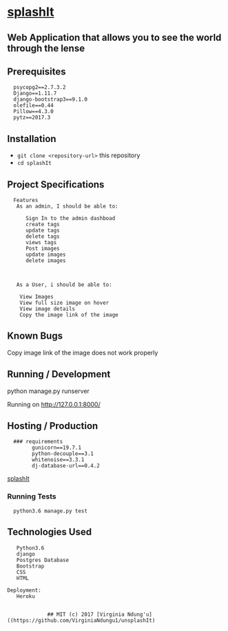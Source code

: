 # [splashIt](https://github.com/VirginiaNdungu1/unsplashIt)


## Web Application that allows you to see the world through the lense

## Prerequisites
      psycopg2==2.7.3.2
      Django==1.11.7
      django-bootstrap3==9.1.0
      olefile==0.44
      Pillow==4.3.0
      pytz==2017.3

## Installation

* `git clone <repository-url>` this repository
* `cd splashIt`

## Project Specifications

      Features 
       As an admin, I should be able to:
       
          Sign In to the admin dashboad
          create tags
          update tags
          delete tags
          views tags
          Post images
          update images
          delete images
       
      
        
       As a User, i should be able to:
       
        View Images
        View full size image on hover
        View image details
        Copy the image link of the image
        
        
## Known Bugs
Copy image link of the image does not work properly

## Running / Development

python manage.py runserver

Running on http://127.0.0.1:8000/ 

## Hosting / Production

      ### requirements
            gunicorn==19.7.1
            python-decouple==3.1
            whitenoise==3.3.1
            dj-database-url==0.4.2

[splashIt](https://splashit.herokuapp.com/)


### Running Tests

      python3.6 manage.py test

## Technologies Used
       Python3.6
       django
       Postgres Database
       Bootstrap
       CSS
       HTML

    Deployment:
       Heroku


                 ## MIT (c) 2017 [Virginia Ndung'u]((https://github.com/VirginiaNdungu1/unsplashIt)
